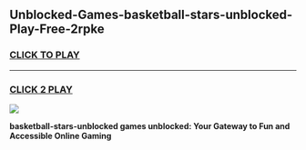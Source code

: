 
## Unblocked-Games-basketball-stars-unblocked-Play-Free-2rpke
<h3>
<a href="https://premium76.site?title=basketball-stars-unblocked&ref=15A">CLICK TO PLAY</a></h3>
<hr>

<h3>
<a href="https://premium76.site?title=basketball-stars-unblocked&ref=15A">CLICK 2 PLAY</a>
  
</h3>

<a href="https://premium76.site?title=basketball-stars-unblocked&ref=15A"><img src="https://clearcache.store/games.png"></a>


**basketball-stars-unblocked games unblocked: Your Gateway to Fun and Accessible Online Gaming**
